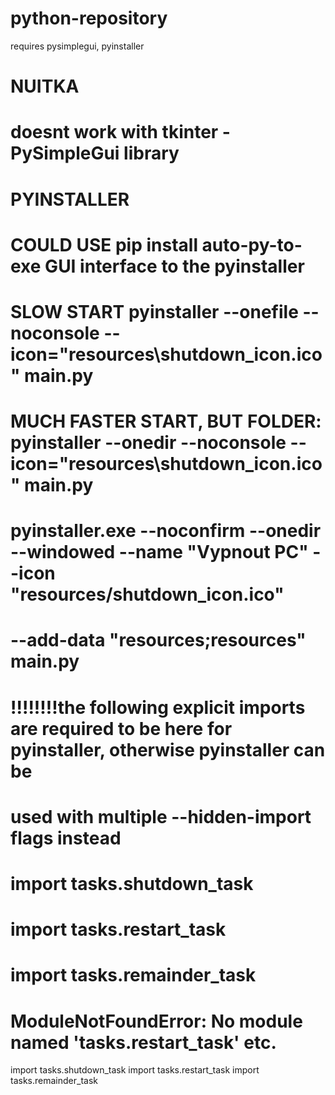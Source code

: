 # python-repository

requires pysimplegui, pyinstaller

# NUITKA
# doesnt work with tkinter - PySimpleGui library

# PYINSTALLER
# COULD USE pip install auto-py-to-exe GUI interface to the pyinstaller
# SLOW START                pyinstaller --onefile --noconsole --icon="resources\shutdown_icon.ico" main.py
# MUCH FASTER START, BUT FOLDER: pyinstaller --onedir --noconsole --icon="resources\shutdown_icon.ico" main.py
# pyinstaller.exe --noconfirm --onedir --windowed --name "Vypnout PC" --icon "resources/shutdown_icon.ico"
#     --add-data "resources;resources" main.py

# !!!!!!!!the following explicit imports are required to be here for pyinstaller, otherwise pyinstaller can be
# used with multiple --hidden-import flags instead
# import tasks.shutdown_task
# import tasks.restart_task
# import tasks.remainder_task
# ModuleNotFoundError: No module named 'tasks.restart_task' etc.

import tasks.shutdown_task
import tasks.restart_task
import tasks.remainder_task